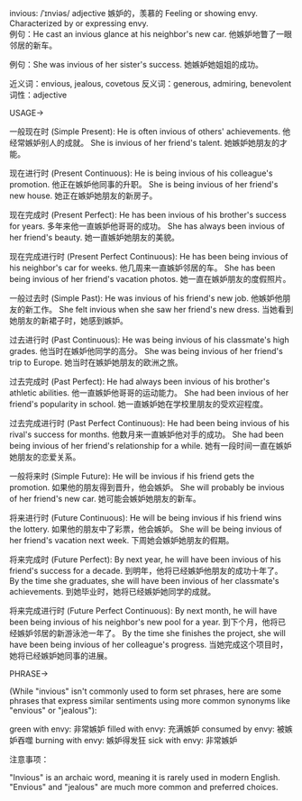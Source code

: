 invious: /ˈɪnviəs/
adjective
嫉妒的，羡慕的
Feeling or showing envy.  Characterized by or expressing envy.  
例句：He cast an invious glance at his neighbor's new car. 他嫉妒地瞥了一眼邻居的新车。

例句：She was invious of her sister's success. 她嫉妒她姐姐的成功。

近义词：envious, jealous, covetous
反义词：generous, admiring, benevolent
词性：adjective


USAGE->

一般现在时 (Simple Present):
He is often invious of others' achievements. 他经常嫉妒别人的成就。
She is invious of her friend's talent. 她嫉妒她朋友的才能。

现在进行时 (Present Continuous):
He is being invious of his colleague's promotion. 他正在嫉妒他同事的升职。
She is being invious of her friend's new house. 她正在嫉妒她朋友的新房子。

现在完成时 (Present Perfect):
He has been invious of his brother's success for years. 多年来他一直嫉妒他哥哥的成功。
She has always been invious of her friend's beauty. 她一直嫉妒她朋友的美貌。

现在完成进行时 (Present Perfect Continuous):
He has been being invious of his neighbor's car for weeks.  他几周来一直嫉妒邻居的车。
She has been being invious of her friend's vacation photos. 她一直在嫉妒朋友的度假照片。

一般过去时 (Simple Past):
He was invious of his friend's new job. 他嫉妒他朋友的新工作。
She felt invious when she saw her friend's new dress. 当她看到她朋友的新裙子时，她感到嫉妒。


过去进行时 (Past Continuous):
He was being invious of his classmate's high grades. 他当时在嫉妒他同学的高分。
She was being invious of her friend's trip to Europe. 她当时在嫉妒她朋友的欧洲之旅。


过去完成时 (Past Perfect):
He had always been invious of his brother's athletic abilities. 他一直嫉妒他哥哥的运动能力。
She had been invious of her friend's popularity in school.  她一直嫉妒她在学校里朋友的受欢迎程度。


过去完成进行时 (Past Perfect Continuous):
He had been being invious of his rival's success for months. 他数月来一直嫉妒他对手的成功。
She had been being invious of her friend's relationship for a while. 她有一段时间一直在嫉妒她朋友的恋爱关系。

一般将来时 (Simple Future):
He will be invious if his friend gets the promotion. 如果他的朋友得到晋升，他会嫉妒。
She will probably be invious of her friend's new car. 她可能会嫉妒她朋友的新车。


将来进行时 (Future Continuous):
He will be being invious if his friend wins the lottery. 如果他的朋友中了彩票，他会嫉妒。
She will be being invious of her friend's vacation next week.  下周她会嫉妒她朋友的假期。


将来完成时 (Future Perfect):
By next year, he will have been invious of his friend's success for a decade. 到明年，他将已经嫉妒他朋友的成功十年了。
By the time she graduates, she will have been invious of her classmate's achievements. 到她毕业时，她将已经嫉妒她同学的成就。

将来完成进行时 (Future Perfect Continuous):
By next month, he will have been being invious of his neighbor's new pool for a year. 到下个月，他将已经嫉妒邻居的新游泳池一年了。
By the time she finishes the project, she will have been being invious of her colleague's progress. 当她完成这个项目时，她将已经嫉妒她同事的进展。


PHRASE->

(While "invious" isn't commonly used to form set phrases,  here are some phrases that express similar sentiments using more common synonyms like "envious" or "jealous"):

green with envy: 非常嫉妒
filled with envy: 充满嫉妒
consumed by envy: 被嫉妒吞噬
burning with envy: 嫉妒得发狂
sick with envy: 非常嫉妒


注意事项：

"Invious" is an archaic word, meaning it is rarely used in modern English.  "Envious" and "jealous" are much more common and preferred choices.
